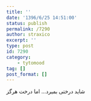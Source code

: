 ```yaml
---
title: ''
date: '1396/6/25 14:51:00'
status: publish
permalink: /7290
author: straxico
excerpt: ''
type: post
id: 7290
category:
    - tytomood
tag: []
post_format: []
---
```

شاید درختی بمیرد… اما درخت هرگز